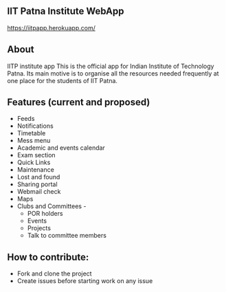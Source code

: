 ## IIT Patna Institute WebApp
https://iitpapp.herokuapp.com/

## About
IITP institute app
This is the official app for Indian Institute of Technology Patna.
Its main motive is to organise all the resources needed frequently at one place for the students of IIT Patna.


## Features (current and proposed)
* Feeds
* Notifications
* Timetable
* Mess menu
* Academic and events calendar
* Exam section
* Quick Links
* Maintenance
* Lost and found
* Sharing portal
* Webmail check
* Maps
* Clubs and Committees - 
  * POR holders
  * Events
  * Projects
  * Talk to committee members
  

## How to contribute:
* Fork and clone the project
* Create issues before starting work on any issue
